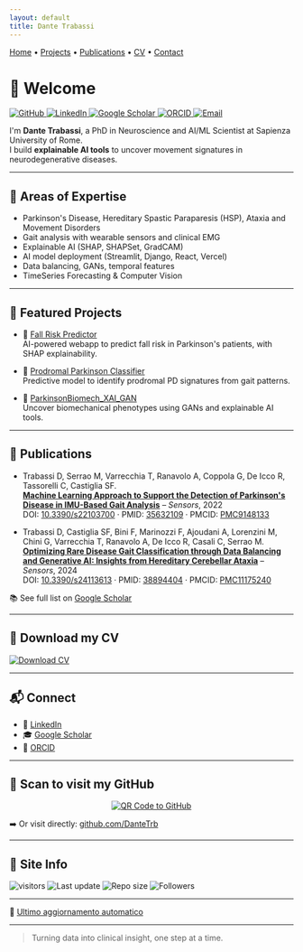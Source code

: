 ```yaml
---
layout: default
title: Dante Trabassi
---
```


<!-- Forza favicon -->
<link rel="icon" type="image/png" href="/assets/img/favicon.png">

[Home](./) • [Projects](#-featured-projects) • [Publications](#-selected-publications) • [CV](./DanteTrabassi_CV.pdf) • [Contact](#-connect)

# 👋 Welcome

<div class="sticky-icons">
  <a href="https://github.com/DanteTrb" target="_blank">
    <img alt="GitHub" src="https://img.shields.io/badge/GitHub-181717?style=for-the-badge&logo=github&logoColor=white"/>
  </a>
  <a href="https://www.linkedin.com/in/dante-trabassi-66b3718b/" target="_blank">
    <img alt="LinkedIn" src="https://img.shields.io/badge/LinkedIn-0077B5?style=for-the-badge&logo=linkedin&logoColor=white"/>
  </a>
  <a href="https://scholar.google.com/citations?user=ruagPIsAAAAJ&hl=it&oi=ao" target="_blank">
    <img alt="Google Scholar" src="https://img.shields.io/badge/Google%20Scholar-4285F4?style=for-the-badge&logo=googlescholar&logoColor=white"/>
  </a>
  <a href="https://orcid.org/0000-0002-4739-3441" target="_blank">
    <img alt="ORCID" src="https://img.shields.io/badge/ORCID-A6CE39?style=for-the-badge&logo=orcid&logoColor=white"/>
  </a>
  <a href="mailto:dante.trabassi@uniroma1.it" target="_blank">
    <img alt="Email" src="https://img.shields.io/badge/Email-dante.trabassi@uniroma1.it-D14836?style=for-the-badge&logo=gmail&logoColor=white"/>
  </a>
</div>

I'm **Dante Trabassi**, a PhD in Neuroscience and AI/ML Scientist at Sapienza University of Rome.  
I build **explainable AI tools** to uncover movement signatures in neurodegenerative diseases.

---

## 🧠 Areas of Expertise

- Parkinson's Disease, Hereditary Spastic Paraparesis (HSP), Ataxia and Movement Disorders
- Gait analysis with wearable sensors and clinical EMG
- Explainable AI (SHAP, SHAPSet, GradCAM)
- AI model deployment (Streamlit, Django, React, Vercel)
- Data balancing, GANs, temporal features
- TimeSeries Forecasting & Computer Vision

---

## 🚀 Featured Projects

- 🔗 [Fall Risk Predictor](https://github.com/DanteTrb/fall-risk-predictor)  
  AI-powered webapp to predict fall risk in Parkinson's patients, with SHAP explainability.

- 🔗 [Prodromal Parkinson Classifier](https://github.com/DanteTrb/Prodromal_Parkinson)  
  Predictive model to identify prodromal PD signatures from gait patterns.

- 🔗 [ParkinsonBiomech_XAI_GAN](https://github.com/DanteTrb/ParkinsonBiomech_XAI_GAN)  
  Uncover biomechanical phenotypes using GANs and explainable AI tools.

---

## 📄 Publications

- Trabassi D, Serrao M, Varrecchia T, Ranavolo A, Coppola G, De Icco R, Tassorelli C, Castiglia SF.  
  [**Machine Learning Approach to Support the Detection of Parkinson's Disease in IMU-Based Gait Analysis**](https://www.mdpi.com/1424-8220/22/10/3700) – *Sensors*, 2022  
  DOI: [10.3390/s22103700](https://doi.org/10.3390/s22103700) · PMID: [35632109](https://pubmed.ncbi.nlm.nih.gov/35632109/) · PMCID: [PMC9148133](https://www.ncbi.nlm.nih.gov/pmc/articles/PMC9148133/)

- Trabassi D, Castiglia SF, Bini F, Marinozzi F, Ajoudani A, Lorenzini M, Chini G, Varrecchia T, Ranavolo A, De Icco R, Casali C, Serrao M.  
  [**Optimizing Rare Disease Gait Classification through Data Balancing and Generative AI: Insights from Hereditary Cerebellar Ataxia**](https://www.mdpi.com/1424-8220/24/11/3613) – *Sensors*, 2024  
  DOI: [10.3390/s24113613](https://doi.org/10.3390/s24113613) · PMID: [38894404](https://pubmed.ncbi.nlm.nih.gov/38894404/) · PMCID: [PMC11175240](https://www.ncbi.nlm.nih.gov/pmc/articles/PMC11175240/)

📚 See full list on [Google Scholar](https://scholar.google.com/citations?user=ruagPIsAAAAJ&hl=it&oi=ao)

---

## 📎 Download my CV

[![Download CV](https://img.shields.io/badge/Download_CV-PDF-blue?style=for-the-badge&logo=readthedocs)](./DanteTrabassi_CV.pdf)

---

## 📬 Connect

- 💼 [LinkedIn](https://www.linkedin.com/in/dante-trabassi-66b3718b/)
- 🎓 [Google Scholar](https://scholar.google.com/citations?user=ruagPlsAAAAJ)
- 🧬 [ORCID](https://orcid.org/0000-0002-4739-3441)

---

## 🔳 Scan to visit my GitHub

<p align="center">
  <a href="https://github.com/DanteTrb" target="_blank">
    <img src="https://api.qrserver.com/v1/create-qr-code/?size=180x180&data=https://github.com/DanteTrb" alt="QR Code to GitHub">
  </a>
</p>

➡️ Or visit directly: [github.com/DanteTrb](https://github.com/DanteTrb)

---

## 🧩 Site Info

![visitors](https://visitor-badge.laobi.icu/badge?page_id=DanteTrb.DanteTrb.github.io)
![Last update](https://img.shields.io/github/last-commit/DanteTrb/DanteTrb.github.io)
![Repo size](https://img.shields.io/github/repo-size/DanteTrb/DanteTrb.github.io)
![Followers](https://img.shields.io/github/followers/DanteTrb?style=social)

---

📄 [Ultimo aggiornamento automatico](./badges.md)

---

> Turning data into clinical insight, one step at a time.
